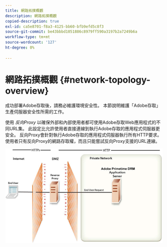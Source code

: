 ```yaml
---
title: 網路拓撲概觀
description: 網路拓撲概觀
copied-description: true
exl-id: ca5e8701-f8a3-4125-bb60-bfb9efd5c8f3
source-git-commit: be43bbbd1051886c8979ff590a3197b2a7249b6a
workflow-type: tm+mt
source-wordcount: '127'
ht-degree: 0%

---
```


# 網路拓撲概觀 {#network-topology-overview}

成功部署Adobe存取後，請務必維護環境安全性。 本節說明維護「Adobe存取」生產伺服器安全性所需的工作。

使用 *反向Proxy* 以確保外部和內部使用者都可使用Adobe存取Web應用程式的不同URL集。 此設定比允許使用者直接連線到執行Adobe存取的應用程式伺服器更安全。 反向Proxy會針對執行Adobe存取的應用程式伺服器執行所有HTTP要求。 使用者只有反向Proxy的網路存取權，而且只能嘗試反向Proxy支援的URL連線。

<!--<a id="fig-frx-dcg-44"></a>-->

![](assets/AdobeAccess_4_SecureDeployment_web.png)

